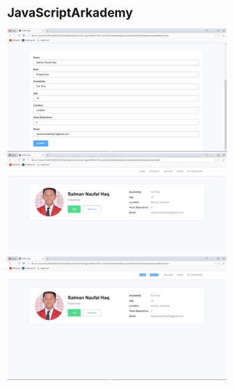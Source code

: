 # JavaScriptArkademy
![alt text](https://github.com/salmannaufal/JavaScriptArkademy/blob/master/2.JPG)
![alt text](https://github.com/salmannaufal/JavaScriptArkademy/blob/master/3.JPG)
![alt text](https://github.com/salmannaufal/JavaScriptArkademy/blob/master/4.JPG)
